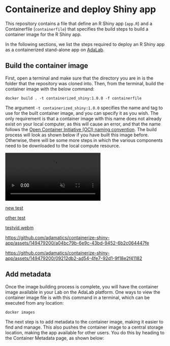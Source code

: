 # Containerize and deploy Shiny app
This repository contains a file that define an R Shiny app (`app.R`) and a Containerfile (`containerfile`) that specifies the build steps to build a container image for the R Shiny app.

In the following sections, we list the steps required to deploy an R Shiny app as a containerized stand-alone app on [AdaLab](https://adamatics.com/index.php/platform-2/).

## Build the container image
First, open a terminal and make sure that the directory you are in is the folder that the repository was cloned into. Then, from the terminal, build the container image with the below command:

```docker build . -t containerized_shiny:1.0.0 -f containerfile```

The argument `-t containerized_shiny:1.0.0` specifies the name and tag to use for the built container image, and you can specify it as you wish. The only requirement is that a container image with this name does not already exist on your local computer, as this will cause an error, and that the name follows the [Open Container Initiative (OCI) naming convention](https://github.com/containers/image/blob/main/docker/reference/regexp.go). The build process will look as shown below if you have built this image before. Otherwise, there will be some more steps in which the various components need to be downloaded to the local compute resource.

<video id="myBGvid" autoplay muted loop>
<source src="https://github.com/adamatics/containerize-shiny-app/assets/149479200/09212db2-ad54-4fe7-92d1-9f18e2f41182" type="video/mp4">
</video>



[new test](https://github.com/adamatics/containerize-shiny-app/assets/149479200/testvid.webm)


[other test](assets/149479200/93066292-9fe4-4bd5-906d-705578913aed)

[testvid.webm](https://github.com/adamatics/containerize-shiny-app/assets/149479200/93066292-9fe4-4bd5-906d-705578913aed)


https://github.com/adamatics/containerize-shiny-app/assets/149479200/a04bc79b-6e9c-43bd-9452-6b2c064447fe



https://github.com/adamatics/containerize-shiny-app/assets/149479200/09212db2-ad54-4fe7-92d1-9f18e2f41182



## Add metadata
Once the image building process is complete, you will have the container image available in your Lab on the AdaLab platform. One ways to view the container image file is with this command in a terminal, which can be executed from any location:

```docker images```

The next step is to add metadata to the container image, making it easier to find and manage. This also pushes the container image to a central storage location, making the app available for other users. You do this by heading to the Container Metadata page, as shown below:
